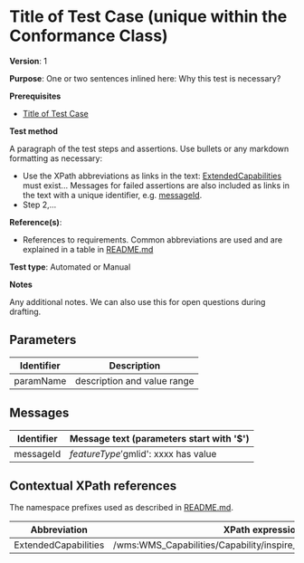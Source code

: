 # Title of Test Case (unique within the Conformance Class)

**Version**: 1

**Purpose**: One or two sentences inlined here: Why this test is necessary?

**Prerequisites**

* [Title of Test Case](http://inspire.ec.europa.eu/id/ats/data-hy/3.1/cc/tc)

**Test method**

A paragraph of the test steps and assertions. Use bullets or any markdown formatting as necessary:

* Use the XPath abbreviations as links in the text: [ExtendedCapabilities](#extendedCapabilities) must exist... Messages for failed assertions are also included as links in the text with a unique identifier, e.g. [messageId](#messageId).
* Step 2,...

**Reference(s)**: 

* References to requirements. Common abbreviations are used and are explained in a table in [README.md](README.md)

**Test type**: Automated or Manual

**Notes**

Any additional notes. We can also use this for open questions during drafting.

## Parameters

Identifier  |  Description
---------------------------------------------------------- | -------------------------------------------------------------------------
paramName <a name="paramName"/>  |  description and value range

## Messages

Identifier  |  Message text (parameters start with '$')
---------------------------------------------------------- | -------------------------------------------------------------------------
messageId <a name="messageId"/>  |  $featureType '$gmlid':  xxxx has value

## Contextual XPath references

The namespace prefixes used as described in [README.md](http://inspire.ec.europa.eu/id/ats/data-hy/3.1/cc/README#namespaces).

Abbreviation                                               |  XPath expression
---------------------------------------------------------- | -------------------------------------------------------------------------
ExtendedCapabilities <a name="extendedCapabilities"></a>   | /wms:WMS_Capabilities/Capability/inspire_vs:ExtendedCapabilities[1]